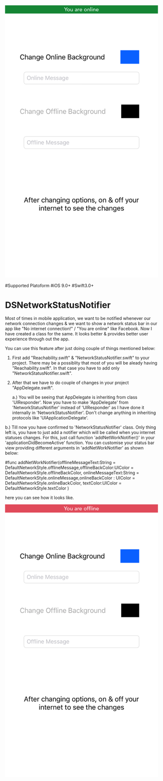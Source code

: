 

![Online Preview](https://github.com/dineshSharma2663/DSNetworkStatusNotifier/blob/master/online.png)


#Supported Platoform
#iOS 9.0+
#Swift3.0+

# DSNetworkStatusNotifier
Most of times in mobile application, we want to be notified whenever our network connection changes &amp; we want to show a network status bar in our app like "No internet connection!" / "You are online" like Facebook. Now I have created a class for the same. It looks better &amp; provides better user experience through out the app.


You can use this feature after just doing couple of things mentioned below:


1. First add "Reachability.swift" & "NetworkStatusNotifier.swift" to your project. There may be a possiblity that most of you will be aleady having "Reachability.swift". In that case you have to add only "NetworkStatusNotifier.swift".

2. After that we have to do couple of changes in your project "AppDelegate.swift". 

   a.) You will be seeing that AppDelegate is inheriting from class 'UIResponder'. Now you have to make 'AppDelegate' from 'NetworkStatusNotifier' instead of 'UIResponder' as I have done it internally in 'NetworkStatusNotifier'. Don't change anything in inheriting protocols like 'UIApplicationDelegate'.

b.) Till now you have confirmed to 'NetworkStatusNotifier' class. Only thing left is, you have to just add a notifier which will be called when you internet statuses changes. For this, just call function 'addNetWorkNotifier()' in your 'applicationDidBecomeActive' function. You can customise your status bar view providing different arguments in 'addNetWorkNotifier' as shown below:

#func addNetWorkNotifier(offlineMessageText:String = DefaultNetworkStyle.offlineMessage,offlineBackColor:UIColor = DefaultNetworkStyle.offlineBackColor, onlineMessageText:String = DefaultNetworkStyle.onlineMessage,onlineBackColor : UIColor = DefaultNetworkStyle.onlineBackColor, textColor:UIColor = DefaultNetworkStyle.textColor )


here you can see how it looks like.

![Offline Preview](https://github.com/dineshSharma2663/DSNetworkStatusNotifier/blob/master/offline.png)



